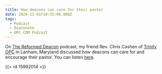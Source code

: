 ```yaml
---
title: How deacons can care for their pastor
date: 2024-11-01T10:55:00.000Z
tags:
  - Podcast
  - Diaconate
  - OPC CDM Podcast
---
```

On [The Reformed Deacon](https://www.thereformeddeacon.org/) podcast, my friend Rev. Chris Cashen of [Trinity OPC](https://trcopc.org) in Lanham, Maryland discussed how deacons can care for and encourage their pastor. You can listen [here](https://www.thereformeddeacon.org/1849391/episodes/15992014-how-deacons-can-care-for-their-pastor).

{{< rd 15992014 >}}


